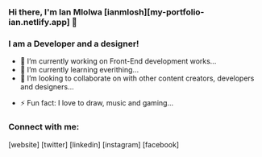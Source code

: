 ### Hi there, I'm Ian Mlolwa [ianmlosh][my-portfolio-ian.netlify.app] 👋

### I am a Developer and a designer!

- 🔭 I’m currently working on Front-End development works...
- 🌱 I’m currently learning everithing...
- 👯 I’m looking to collaborate on with other content creators, developers and designers...
<!--
- 🤔 I’m looking for help with ...
- 💬 Ask me about ...
- 📫 How to reach me: ...
- 😄 Pronouns: ...
  -->
- ⚡ Fun fact: I love to draw, music and gaming...

### Connect with me:

[website]
[twitter]
[linkedin]
[instagram]
[facebook]
